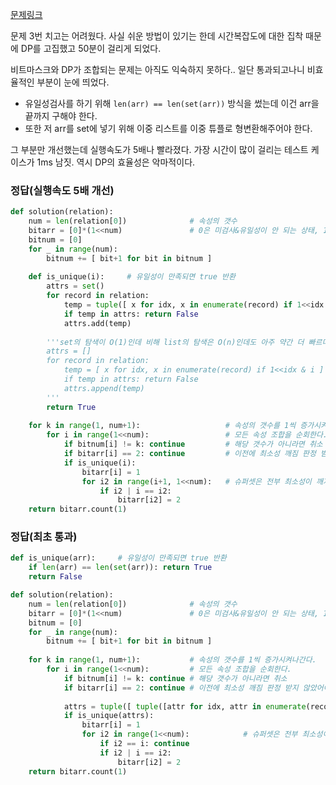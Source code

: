 [문제링크](https://programmers.co.kr/learn/courses/30/lessons/42890)

문제 3번 치고는 어려웠다. 사실 쉬운 방법이 있기는 한데 시간복잡도에 대한 집착 때문에 DP를 고집했고 50분이 걸리게 되었다.

비트마스크와 DP가 조합되는 문제는 아직도 익숙하지 못하다.. 일단 통과되고나니 비효율적인 부분이 눈에 띄었다. 

- 유일성검사를 하기 위해 `len(arr) == len(set(arr))` 방식을 썼는데 이건 arr을 끝까지 구해야 한다.
- 또한 저 arr를 set에 넣기 위해 이중 리스트를 이중 튜플로 형변환해주어야 한다.

그 부분만 개선했는데 실행속도가 5배나 빨라졌다. 가장 시간이 많이 걸리는 테스트 케이스가 1ms 남짓. 역시 DP의 효율성은 악마적이다.



### 정답(실행속도 5배 개선)

```python
def solution(relation):
    num = len(relation[0])              # 속성의 갯수
    bitarr = [0]*(1<<num)               # 0은 미검사&유일성이 안 되는 상태, 1은 후보키 가능, 2는 최소성이 깨진 상태
    bitnum = [0]
    for _ in range(num):
        bitnum += [ bit+1 for bit in bitnum ] 
        
    def is_unique(i):     # 유일성이 만족되면 true 반환
        attrs = set()
        for record in relation:
            temp = tuple([ x for idx, x in enumerate(record) if 1<<idx & i ])
            if temp in attrs: return False
            attrs.add(temp)
            
        '''set의 탐색이 O(1)인데 비해 list의 탐색은 O(n)인데도 아주 약간 더 빠르다. tuple 형변환이 빠지기 때문인 듯.
        attrs = []
        for record in relation:
            temp = [ x for idx, x in enumerate(record) if 1<<idx & i ]
            if temp in attrs: return False
            attrs.append(temp)
        ''' 
        return True
        
    for k in range(1, num+1):           		# 속성의 갯수를 1씩 증가시켜나간다.
        for i in range(1<<num):         		# 모든 속성 조합을 순회한다.
            if bitnum[i] != k: continue 		# 해당 갯수가 아니라면 취소
            if bitarr[i] == 2: continue 		# 이전에 최소성 깨짐 판정 받지 않았어야 한다.
            if is_unique(i):
                bitarr[i] = 1
                for i2 in range(i+1, 1<<num):	# 슈퍼셋은 전부 최소성이 깨지므로 순회하며 2를 마킹해준다.
                    if i2 | i == i2:  
                        bitarr[i2] = 2
    return bitarr.count(1)
```



### 정답(최초 통과)

```python
def is_unique(arr):     # 유일성이 만족되면 true 반환
    if len(arr) == len(set(arr)): return True
    return False

def solution(relation):
    num = len(relation[0])              # 속성의 갯수
    bitarr = [0]*(1<<num)               # 0은 미검사&유일성이 안 되는 상태, 1은 후보키 가능, 2는 최소성이 깨진 상태
    bitnum = [0]
    for _ in range(num):
        bitnum += [ bit+1 for bit in bitnum ]
        
    for k in range(1, num+1):           # 속성의 갯수를 1씩 증가시켜나간다.
        for i in range(1<<num):         # 모든 속성 조합을 순회한다.
            if bitnum[i] != k: continue # 해당 갯수가 아니라면 취소
            if bitarr[i] == 2: continue # 이전에 최소성 깨짐 판정 받지 않았어야 한다.
                
            attrs = tuple([ tuple([attr for idx, attr in enumerate(record) if i & 1<<idx ]) for record in relation ])	# 5배 느려진 원흉 부분
            if is_unique(attrs):
                bitarr[i] = 1
                for i2 in range(1<<num):            # 슈퍼셋은 전부 최소성이 깨지므로 순회하며 2를 마킹해준다.
                    if i2 == i: continue
                    if i2 | i == i2:  
                        bitarr[i2] = 2
    return bitarr.count(1)
```


